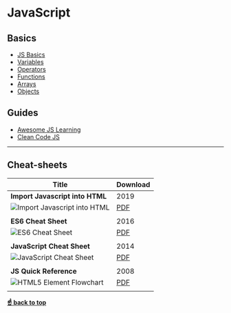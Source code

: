 
# JavaScript

## Basics
* [JS Basics](https://developer.mozilla.org/en-US/docs/Web/JavaScript)
* [Variables](https://developer.mozilla.org/en-US/docs/Learn/JavaScript/First_steps/Variables)
* [Operators](https://developer.mozilla.org/en-US/docs/Learn/JavaScript/First_steps/Math)
* [Functions](https://developer.mozilla.org/en-US/docs/Learn/JavaScript/Building_blocks/Functions)
* [Arrays](https://developer.mozilla.org/en-US/docs/Learn/JavaScript/First_steps/Arrays)
* [Objects](https://developer.mozilla.org/en-US/docs/Learn/JavaScript/Objects/Basics)

## Guides
* [Awesome JS Learning](https://github.com/micromata/awesome-javascript-learning#awesome-javascript-learning--)
* [Clean Code JS](https://github.com/ryanmcdermott/clean-code-javascript#clean-code-javascript)
----
## Cheat-sheets
| Title                          |Download |
| ------------------------------ |---------|
| **Import Javascript into HTML**      |  2019       |
| ![Import Javascript into HTML]() |[PDF](https://github.com/Tabele86/cheat-sheets/blob/main/javascript/download/import-javascript-summary.pdf) |
|                                |         |
| **ES6 Cheat Sheet**   |     2016    |
| ![ES6 Cheat Sheet]() |  [PDF](https://github.com/Tabele86/cheat-sheets/blob/main/javascript/download/es6-cheat-sheet.pdf) |
|                                |         |
| **JavaScript Cheat Sheet** |       2014     |
| ![JavaScript Cheat Sheet]() | [PDF](https://github.com/Tabele86/cheat-sheets/blob/main/javascript/download/javascript-cheat-sheet.pdf) |
|                                |        |
| **JS Quick Reference**    |   2008     |
| ![HTML5 Element Flowchart]() |  [PDF](https://github.com/Tabele86/cheat-sheets/blob/main/javascript/download/javascript-quick-reference.pdf) |
|                                |        |

**[☝ back to top](#html)**

